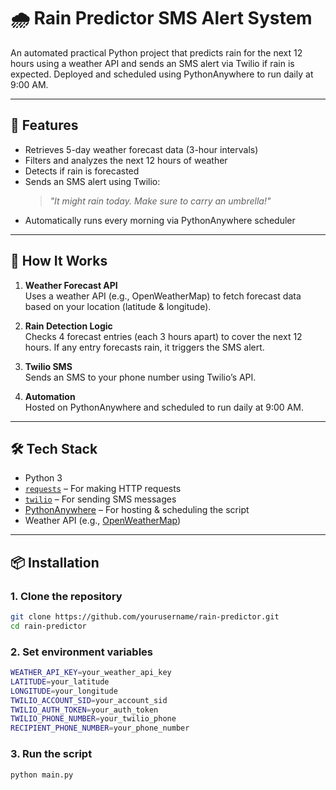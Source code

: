 # 🌧️ Rain Predictor SMS Alert System

An automated practical Python project that predicts rain for the next 12 hours using a weather API and sends an SMS alert via Twilio if rain is expected. Deployed and scheduled using PythonAnywhere to run daily at 9:00 AM.

---

## 📌 Features

- Retrieves 5-day weather forecast data (3-hour intervals)
- Filters and analyzes the next 12 hours of weather
- Detects if rain is forecasted
- Sends an SMS alert using Twilio:
  > *"It might rain today. Make sure to carry an umbrella!"*
- Automatically runs every morning via PythonAnywhere scheduler

---

## 🚀 How It Works

1. **Weather Forecast API**  
   Uses a weather API (e.g., OpenWeatherMap) to fetch forecast data based on your location (latitude & longitude).

2. **Rain Detection Logic**  
   Checks 4 forecast entries (each 3 hours apart) to cover the next 12 hours. If any entry forecasts rain, it triggers the SMS alert.

3. **Twilio SMS**  
   Sends an SMS to your phone number using Twilio’s API.

4. **Automation**  
   Hosted on PythonAnywhere and scheduled to run daily at 9:00 AM.

---

## 🛠️ Tech Stack

- Python 3
- [`requests`](https://docs.python-requests.org/en/latest/) – For making HTTP requests
- [`twilio`](https://www.twilio.com/docs/sms) – For sending SMS messages
- [PythonAnywhere](https://www.pythonanywhere.com/) – For hosting & scheduling the script
- Weather API (e.g., [OpenWeatherMap](https://openweathermap.org/api))

---

## 📦 Installation

### 1. Clone the repository

```bash
git clone https://github.com/yourusername/rain-predictor.git
cd rain-predictor
```

### 2. Set environment variables

```bash
WEATHER_API_KEY=your_weather_api_key
LATITUDE=your_latitude
LONGITUDE=your_longitude
TWILIO_ACCOUNT_SID=your_account_sid
TWILIO_AUTH_TOKEN=your_auth_token
TWILIO_PHONE_NUMBER=your_twilio_phone
RECIPIENT_PHONE_NUMBER=your_phone_number
```

### 3. Run the script

```bash
python main.py
```
